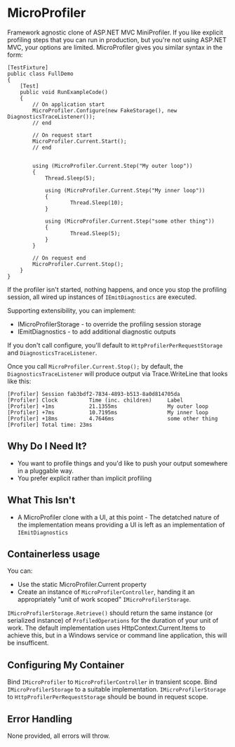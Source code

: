 MicroProfiler
=============

Framework agnostic clone of ASP.NET MVC MiniProfiler. If you like explicit profiling steps that you can run in production, but you're not using ASP.NET MVC, your options are limited. MicroProfiler gives you similar syntax in the form:

	[TestFixture]
	public class FullDemo
	{
		[Test]
		public void RunExampleCode()
		{
			// On application start
			MicroProfiler.Configure(new FakeStorage(), new DiagnosticsTraceListener());
			// end
	
			// On request start
			MicroProfiler.Current.Start();
			// end

			
			using (MicroProfiler.Current.Step("My outer loop"))
			{
				Thread.Sleep(5);
			
				using (MicroProfiler.Current.Step("My inner loop"))
				{
				    	Thread.Sleep(10);
				}
			
				using (MicroProfiler.Current.Step("some other thing"))
				{
			    		Thread.Sleep(5);
				}
			}
			
			// On request end	
			MicroProfiler.Current.Stop();
		}
	}


If the profiler isn't started, nothing happens, and once you stop the profiling session, all wired up instances of `IEmitDiagnostics` are executed.

Supporting extensibility, you can implement:

* IMicroProfilerStorage - to override the profiling session storage
* IEmitDiagnostics - to add additional diagnostic outputs

If you don't call configure, you'll default to `HttpProfilerPerRequestStorage` and `DiagnosticsTraceListener`.


Once you call `MicroProfiler.Current.Stop();` by default, the `DiagnosticsTraceListener` will produce output via Trace.WriteLine that looks like this:

	[Profiler] Session fab3bdf2-7834-4893-b513-8a0d814705da
	[Profiler] Clock          Time (inc. children)     Label
	[Profiler] +1ms           21.1355ms                My outer loop
	[Profiler] +7ms           10.7195ms                My inner loop
	[Profiler] +18ms          4.7646ms                 some other thing
	[Profiler] Total time: 23ms


## Why Do I Need It?

* You want to profile things and you'd like to push your output somewhere in a pluggable way.
* You prefer explicit rather than implicit profiling


## What This Isn't

* A MicroProfiler clone with a UI, at this point - The detatched nature of the implementation means providing a UI is left as an implementation of `IEmitDiagnostics`


## Containerless usage

You can:

* Use the static MicroProfiler.Current property 
* Create an instance of `MicroProfilerController`, handing it an appropriately "unit of work scoped" `IMicroProfilerStorage`. 

`IMicroProfilerStorage.Retrieve()` should return the same instance (or serialized instance) of `ProfiledOperations` for the duration of your unit of work. The default implementation uses HttpContext.Current.Items to achieve this, but in a Windows service or command line application, this will be insufficent.


## Configuring My Container

Bind `IMicroProfiler` to `MicroProfilerController` in transient scope.
Bind `IMicroProfilerStorage` to a suitable implementation.
`IMicroProfilerStorage` to `HttpProfilerPerRequestStorage` should be bound in request scope.


## Error Handling

None provided, all errors will throw.
